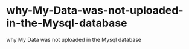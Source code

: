 # why-My-Data-was-not-uploaded-in-the-Mysql-database
why My Data was not uploaded in the Mysql database
